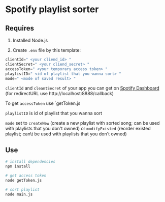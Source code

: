 # Spotify playlist sorter

## Requires
1. Installed Node.js

2. Create `.env` file by this template:
```d
clientId=" <your cliend_id> "
clientSecret=" <your cliend_secret> "
accessToken=" <your temporary access token> "
playlistID=" <id of playlist that you wanna sort> "
mode=" <mode of saved result> "
```

`clientId` and `cleantSecret` of your app you can get on [Spotify Dashboard](https://developer.spotify.com/dashboard) (for redirectURL use http://localhost:8888/callback)

To get `accessToken` use `getToken.js

`playlistID` is id of playlist that you wanna sort

`mode` set to `createNew` (create a new playlist with sorted song; can be used with playlists that you don't owned) or `modifyExisted` (reorder existed playlist; can\t be used with playlists that you don't owned)

## Use
```sh
# install dependencies
npm install

# get access token
node getToken.js

# sort playlist
node main.js
```

